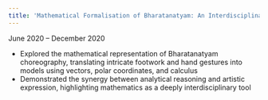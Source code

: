 ```yaml
---
title: 'Mathematical Formalisation of Bharatanatyam: An Interdisciplinary Inquiry into Classical Dance and Quantitative Modelling (Course – IB Diploma Mathematics)'
---
```

June 2020 – December 2020

- Explored the mathematical representation of Bharatanatyam choreography, translating intricate footwork and hand gestures into models using vectors, polar coordinates, and calculus  
- Demonstrated the synergy between analytical reasoning and artistic expression, highlighting mathematics as a deeply interdisciplinary tool  
